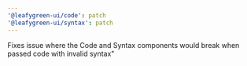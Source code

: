 ```yaml
---
'@leafygreen-ui/code': patch
'@leafygreen-ui/syntax': patch
---
```


Fixes issue where the Code and Syntax components would break when passed code with invalid syntax"
